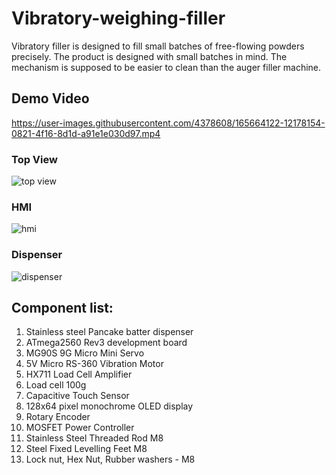 # Vibratory-weighing-filler
Vibratory filler is designed to fill small batches of free-flowing powders precisely. The product is designed with small batches in mind. The mechanism is supposed to be easier to clean than the auger filler machine.


## Demo Video

https://user-images.githubusercontent.com/4378608/165664122-12178154-0821-4f16-8d1d-a91e1e030d97.mp4


### Top View
![top view](https://user-images.githubusercontent.com/4378608/165680280-6d1a402c-cab6-4ac9-9237-5fd8ae3a9aa6.jpg)

### HMI
![hmi](https://user-images.githubusercontent.com/4378608/165680287-dcc59aba-ece7-4aab-98bd-6764c1806981.jpg)

### Dispenser
![dispenser](https://user-images.githubusercontent.com/4378608/165680289-3427a877-aed5-4dd4-a4c5-e9af98574080.jpg)



## Component list:
1. Stainless steel Pancake batter dispenser
2. ATmega2560 Rev3 development board
3. MG90S 9G Micro Mini Servo
4. 5V Micro RS-360 Vibration Motor
5. HX711 Load Cell Amplifier
6. Load cell 100g
7. Capacitive Touch Sensor
8. 128x64 pixel monochrome OLED display
9. Rotary Encoder
10. MOSFET Power Controller
11. Stainless Steel Threaded Rod M8
12. Steel Fixed Levelling Feet M8
13. Lock nut, Hex Nut, Rubber washers - M8
